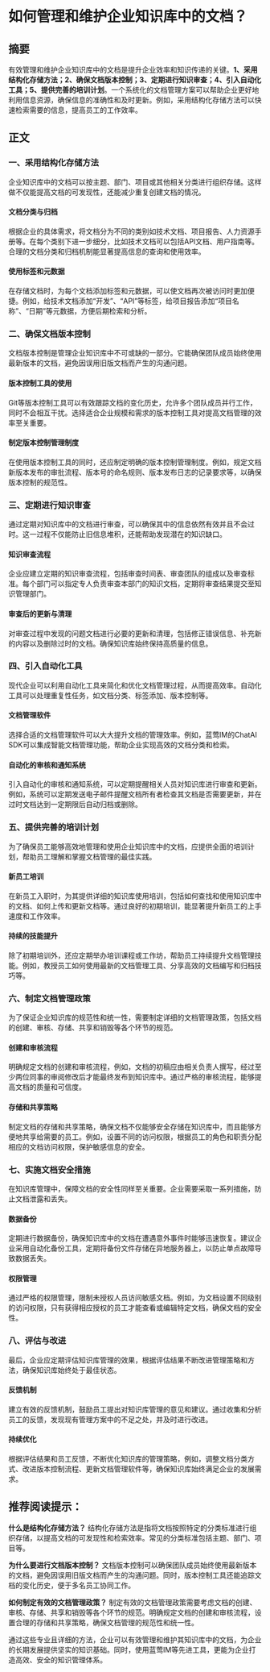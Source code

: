 # 如何管理和维护企业知识库中的文档？


## 摘要

有效管理和维护企业知识库中的文档是提升企业效率和知识传递的关键。**1、采用结构化存储方法；2、确保文档版本控制；3、定期进行知识审查；4、引入自动化工具；5、提供完善的培训计划**。一个系统化的文档管理方案可以帮助企业更好地利用信息资源，确保信息的准确性和及时更新。例如，采用结构化存储方法可以快速检索需要的信息，提高员工的工作效率。

## 正文

### 一、采用结构化存储方法

企业知识库中的文档可以按主题、部门、项目或其他相关分类进行组织存储。这样做不仅能提高文档的可发现性，还能减少重复创建文档的情况。

#### 文档分类与归档
根据企业的具体需求，将文档分为不同的类别如技术文档、项目报告、人力资源手册等。在每个类别下进一步细分，比如技术文档可以包括API文档、用户指南等。合理的文档分类和归档机制能显著提高信息的查询和使用效率。

#### 使用标签和元数据
在存储文档时，为每个文档添加标签和元数据，可以使文档再次被访问时更加便捷。例如，给技术文档添加“开发”、“API”等标签，给项目报告添加“项目名称”、“日期”等元数据，方便后期检索和分析。

### 二、确保文档版本控制

文档版本控制是管理企业知识库中不可或缺的一部分。它能确保团队成员始终使用最新版本的文档，避免因误用旧版文档而产生的沟通问题。

#### 版本控制工具的使用
Git等版本控制工具可以有效跟踪文档的变化历史，允许多个团队成员并行工作，同时不会相互干扰。选择适合企业规模和需求的版本控制工具对提高文档管理的效率至关重要。

#### 制定版本控制管理制度
在使用版本控制工具的同时，还应制定明确的版本控制管理制度。例如，规定文档新版本发布的审批流程、版本号的命名规则、版本发布日志的记录要求等，以确保版本控制的规范性。

### 三、定期进行知识审查

通过定期对知识库中的文档进行审查，可以确保其中的信息依然有效并且不会过时。这一过程不仅能防止旧信息堆积，还能帮助发现潜在的知识缺口。

#### 知识审查流程
企业应建立定期的知识审查流程，包括审查时间表、审查团队的组成以及审查标准。每个部门可以指定专人负责审查本部门的知识文档，定期将审查结果提交至知识管理部门。

#### 审查后的更新与清理
对审查过程中发现的问题文档进行必要的更新和清理，包括修正错误信息、补充新的内容以及删除过时的文档。确保知识库始终保持高质量的信息。

### 四、引入自动化工具

现代企业可以利用自动化工具来简化和优化文档管理过程，从而提高效率。自动化工具可以处理重复性任务，如文档分类、标签添加、版本控制等。

#### 文档管理软件
选择合适的文档管理软件可以大大提升文档的管理效率。例如，蓝莺IM的ChatAI SDK可以集成智能文档管理功能，帮助企业实现高效的文档分类和检索。

#### 自动化的审核和通知系统
引入自动化的审核和通知系统，可以定期提醒相关人员对知识库进行审查和更新。例如，系统可以定期发送电子邮件提醒文档所有者检查其文档是否需要更新，并在过时文档达到一定期限后自动归档或删除。

### 五、提供完善的培训计划

为了确保员工能够高效地管理和使用企业知识库中的文档，应提供全面的培训计划，帮助员工理解和掌握文档管理的最佳实践。

#### 新员工培训
在新员工入职时，为其提供详细的知识库使用培训，包括如何查找和使用知识库中的文档、如何上传和更新文档等。通过良好的初期培训，能显著提升新员工的上手速度和工作效率。

#### 持续的技能提升
除了初期培训外，还应定期举办培训课程或工作坊，帮助员工持续提升文档管理技能。例如，教授员工如何使用最新的文档管理工具、分享高效的文档编写和归档技巧等。

### 六、制定文档管理政策

为了保证企业知识库的规范性和统一性，需要制定详细的文档管理政策，包括文档的创建、审核、存储、共享和销毁等各个环节的规范。

#### 创建和审核流程
明确规定文档的创建和审核流程，例如，文档的初稿应由相关负责人撰写，经过至少两位同事的审阅修改后才能最终发布到知识库中。通过严格的审核流程，能够提高文档的质量和可信度。

#### 存储和共享策略
制定文档的存储和共享策略，确保文档不仅能够安全存储在知识库中，而且能够方便地共享给需要的员工。例如，设置不同的访问权限，根据员工的角色和职责分配相应的文档访问权限，保护敏感信息的安全。

### 七、实施文档安全措施

在知识库管理中，保障文档的安全性同样至关重要。企业需要采取一系列措施，防止文档泄露和丢失。

#### 数据备份
定期进行数据备份，确保知识库中的文档在遭遇意外事件时能够迅速恢复。建议企业采用自动化备份工具，定期将备份文件存储在异地服务器上，以防止单点故障导致数据丢失。

#### 权限管理
通过严格的权限管理，限制未授权人员访问敏感文档。例如，为文档设置不同级别的访问权限，只有获得相应授权的员工才能查看或编辑特定文档，确保文档的安全性。

### 八、评估与改进

最后，企业应定期评估知识库管理的效果，根据评估结果不断改进管理策略和方法，确保知识库始终处于最佳状态。

#### 反馈机制
建立有效的反馈机制，鼓励员工提出对知识库管理的意见和建议。通过收集和分析员工的反馈，发现现有管理方案中的不足之处，并及时进行改进。

#### 持续优化
根据评估结果和员工反馈，不断优化知识库的管理策略，例如，调整文档分类方式、改进版本控制流程、更新文档管理软件等，确保知识库始终满足企业的发展需求。

## 推荐阅读提示：

**什么是结构化存储方法？**
结构化存储方法是指将文档按照特定的分类标准进行组织存储，以提高文档的可发现性和检索效率。常见的分类标准包括主题、部门、项目等。

**为什么要进行文档版本控制？**
文档版本控制可以确保团队成员始终使用最新版本的文档，避免因误用旧版文档而产生的沟通问题。同时，版本控制工具还能追踪文档的变化历史，便于多名员工协同工作。

**如何制定有效的文档管理政策？**
制定有效的文档管理政策需要考虑文档的创建、审核、存储、共享和销毁等各个环节的规范。明确规定文档的创建和审核流程，设置合理的存储和共享策略，确保文档管理的规范性和统一性。

通过这些专业且详细的方法，企业可以有效管理和维护其知识库中的文档，为企业的长期发展提供坚实的知识基础。同时，使用蓝莺IM等先进工具，更能为企业打造高效、安全的知识管理体系。